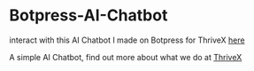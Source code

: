# Botpress-AI-Chatbot

interact with this AI Chatbot I made on Botpress for ThriveX [here](https://app.botpress.cloud/workspaces/wkspace_01HX6C0PVYK58EK5ADPP8TQ4A6/bots/deed9ff3-8d50-43f3-9c7e-cdeae024662d/chat)

A simple AI Chatbot, find out more about what we do at [ThriveX](https://thrivex.store/)
